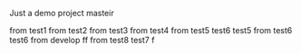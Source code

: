 Just a demo project
masteir

from test1
from test2
from test3
from test4
from test5 test6 test5
from test6 test6
from develop ff
from test8 test7 f
